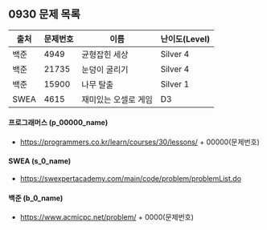 ## 0930 문제 목록



| 출처 | 문제번호 | 이름                 | 난이도(Level) |
| ---- | -------- | -------------------- | ------------- |
| 백준 | 4949     | 균형잡힌 세상        | Silver 4      |
| 백준 | 21735    | 눈덩이 굴리기        | Silver 4      |
| 백준 | 15900    | 나무 탈출            | Silver 1      |
| SWEA | 4615     | 재미있는 오셀로 게임 | D3            |



#### 프로그래머스 (p_00000_name)

- https://programmers.co.kr/learn/courses/30/lessons/ + 00000(문제번호)

#### SWEA (s_0_name)

- https://swexpertacademy.com/main/code/problem/problemList.do

#### 백준 (b_0_name)

- https://www.acmicpc.net/problem/ + 0000(문제번호)

